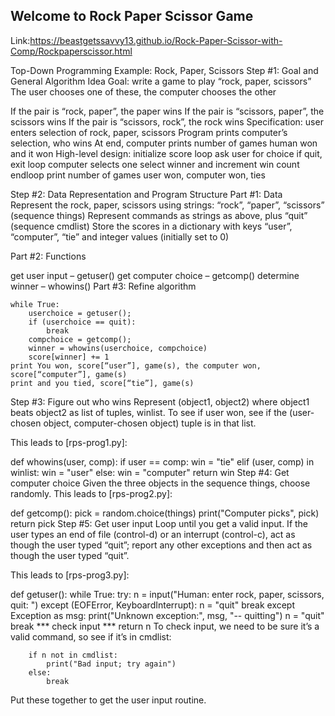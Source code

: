 ## Welcome to Rock Paper Scissor Game

Link:https://beastgetssavvy13.github.io/Rock-Paper-Scissor-with-Comp/Rockpaperscissor.html

Top-Down Programming Example: Rock, Paper, Scissors
Step #1: Goal and General Algorithm Idea
Goal: write a game to play “rock, paper, scissors”
The user chooses one of these, the computer chooses the other

If the pair is “rock, paper”, the paper wins
If the pair is “scissors, paper”, the scissors wins
If the pair is “scissors, rock”, the rock wins
Specification: user enters selection of rock, paper, scissors
Program prints computer’s selection, who wins
At end, computer prints number of games human won and it won
High-level design:
    initialize score
    loop
        ask user for choice
        if quit, exit loop
        computer selects one
        select winner and increment win count
    endloop
    print number of games user won, computer won, ties

Step #2: Data Representation and Program Structure
Part #1: Data
Represent the rock, paper, scissors using strings: “rock”, “paper”, “scissors” (sequence things)
Represent commands as strings as above, plus “quit” (sequence cmdlist)
Store the scores in a dictionary with keys “user”, “computer”, “tie” and integer values (initially set to 0)

Part #2: Functions

get user input – getuser()
get computer choice – getcomp()
determine winner – whowins()
Part #3: Refine algorithm

    while True:
        userchoice = getuser();
        if (userchoice == quit):
            break
        compchoice = getcomp();
        winner = whowins(userchoice, compchoice)
        score[winner] += 1
    print You won, score[“user”], game(s), the computer won, score[“computer”], game(s)
    print and you tied, score[“tie”], game(s)

Step #3: Figure out who wins
Represent (object1, object2) where object1 beats object2 as list of tuples, winlist. To see if user won, see if the (user-chosen object, computer-chosen object) tuple is in that list.

This leads to [rps-prog1.py]:

def whowins(user, comp):
    if user == comp:
        win = "tie"
    elif (user, comp) in winlist:
        win = "user"
    else:
        win = "computer"
    return win
Step #4: Get computer choice
Given the three objects in the sequence things, choose randomly.
This leads to [rps-prog2.py]:


def getcomp():
    pick = random.choice(things)
    print("Computer picks", pick)
    return pick
Step #5: Get user input
Loop until you get a valid input. If the user types an end of file (control-d) or an interrupt (control-c), act as though the user typed “quit”; report any other exceptions and then act as though the user typed “quit”.

This leads to [rps-prog3.py]:


def getuser():
    while True:
        try:
            n = input("Human: enter rock, paper, scissors, quit: ")
        except (EOFError, KeyboardInterrupt):
            n = "quit"
            break
        except Exception as msg:
            print("Unknown exception:", msg, "-- quitting")
            n = "quit"
            break
        *** check input ***
    return n
To check input, we need to be sure it’s a valid command, so see if it’s in cmdlist:

        if n not in cmdlist:
            print("Bad input; try again")
        else:
            break
Put these together to get the user input routine.
